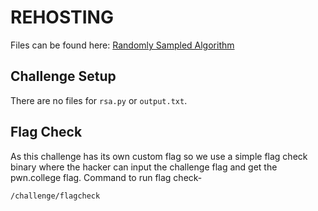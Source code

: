 # REHOSTING

Files can be found here: [Randomly Sampled Algorithm](https://2022.angstromctf.com/challenges)

## Challenge Setup
There are no files for `rsa.py` or `output.txt`.

## Flag Check

As this challenge has its own custom flag so we use a simple flag check binary where the hacker can input the challenge flag and get the pwn.college flag. Command to run flag check-
```
/challenge/flagcheck
```
